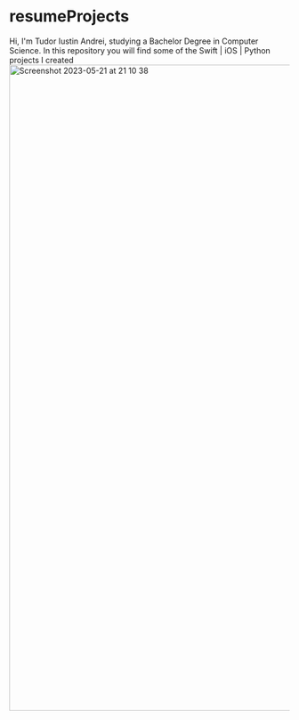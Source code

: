 # resumeProjects
Hi, I'm Tudor Iustin Andrei, studying a Bachelor Degree in Computer Science. 
In this repository you will find some of the Swift | iOS | Python projects I created
<img width="1160" alt="Screenshot 2023-05-21 at 21 10 38" src="https://github.com/tudoriustindev/resumeProjects/assets/132306378/0bb58f77-6b21-4d71-90e9-8e352eca62c7">
